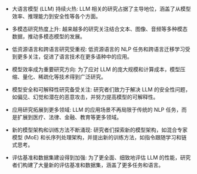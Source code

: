 - 大语言模型 (LLM) 持续火热: LLM 相关的研究占据了主导地位，涵盖了从模型效率、推理能力到安全性等各个方面。

- 多模态研究热度上升: 越来越多的研究关注结合文本、图像、音频等多种模态数据，推动多模态模型的发展。

- 低资源语言和跨语言研究受重视: 低资源语言的 NLP 任务和跨语言迁移学习受到更多关注，促进了语言技术在更多语种中的应用。

- 模型效率成为重要研究方向: 为了应对 LLM 的庞大规模和计算成本，模型压缩、量化、稀疏化等技术得到广泛研究。

- 模型安全和可解释性研究备受关注: 研究者们致力于解决 LLM 的安全性问题，如偏见、幻觉和潜在的恶意攻击，并努力提高模型的可解释性。

- 应用研究拓展到更多领域: LLM 的应用场景不再局限于传统的 NLP 任务，而是扩展到医疗、法律、金融、教育等更多领域。

- 新的模型架构和训练方法不断涌现: 研究者们探索新的模型架构，如混合专家模型 (MoE) 和长序列处理架构，并提出新的训练方法，如指令跟随学习和链式思考。

- 评估基准和数据集建设得到加强: 为了更全面、细致地评估 LLM 的性能，研究者们构建了大量新的评估基准和数据集，涵盖了更多任务和语言。

